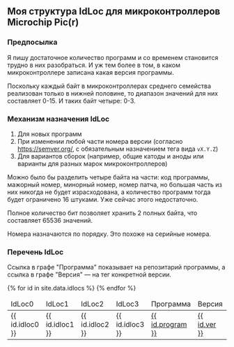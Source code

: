 ## Моя структура IdLoc для микроконтроллеров Microchip Pic(r)

### Предпосылка

Я пишу достаточное количество программ и со временем становится трудно в них разобраться.  И уж тем более в том, в каком микроконтроллере записана какая версия программы.

Поскольку каждый байт в микроконтроллерах среднего семейства реализован только в нижней половине, то диапазон значений для них составляет 0-15.  И таких байт четыре: 0-3.

### Механизм назначения IdLoc

1. Для новых программ
2. При изменении любой части номера версии (согласно https://semver.org/, с обязательным назначением тега вида `vX.Y.Z`)
3. Для вариантов сборок (например, общие катоды и аноды или варианты для разных марок микроконтроллеров)

Можно было бы разделить четыре байта на части: код программы, мажорный номер, минорный номер, номер патча, но большая часть из них никогда не будет израсходована, а количество программ тогда будет ограничено 16 штуками.  Уже сейчас этого недостаточно.

Полное количество бит позволяет хранить 2 полных байта, что составляет 65536 значений.

Номера назначаются по порядку.  Это похоже на серийные номера.

### Перечень IdLoc

Ссылка в графе "Программа" показывает на репозитарий программы, а ссылка в графе "Версия" — на тег конкретной версии.

<table>
	<thead>
		<tr>
			<td>IdLoc0</td>
			<td>IdLoc1</td>
			<td>IdLoc2</td>
			<td>IdLoc3</td>
			<td>Программа</td>
			<td>Версия</td>
			<td>Контроллер</td>
			<td>Сборка</td>
			<td>Примечания</td>
		</tr>
	</thead>
	<tbody>
	{% for id in site.data.idlocs %}
		<tr>
			<td>{{ id.idloc0 }}</td>
			<td>{{ id.idloc1 }}</td>
			<td>{{ id.idloc2 }}</td>
			<td>{{ id.idloc3 }}</td>
			<td><a href="{{ id.repo }}">{{ id.program }}</a></td>
			<td><a href="{{ id.tag }}">{{ id.ver }}</a></td>
			<td>{{ id.chip }}</td>
			<td>{{ id.build }}</td>
			<td>{{ id.notes }}</td>
		</tr>
	{% endfor %}
	</tbody>
</table>
